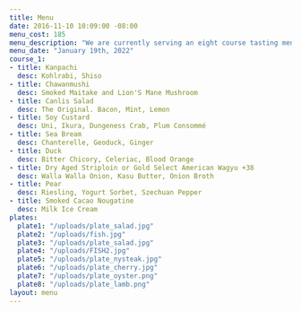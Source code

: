 ```yaml
---
title: Menu
date: 2016-11-10 10:09:00 -08:00
menu_cost: 185
menu_description: "We are currently serving an eight course tasting menu. If you prefer to experience our four course menu, we suggest making a reservation sometime after March 1st."
menu_date: "January 19th, 2022"
course_1:
- title: Kanpachi
  desc: Kohlrabi, Shiso
- title: Chawanmushi
  desc: Smoked Maitake and Lion'S Mane Mushroom
- title: Canlis Salad
  desc: The Original. Bacon, Mint, Lemon
- title: Soy Custard
  desc: Uni, Ikura, Dungeness Crab, Plum Consommé
- title: Sea Bream
  desc: Chanterelle, Geoduck, Ginger
- title: Duck
  desc: Bitter Chicory, Celeriac, Blood Orange
- title: Dry Aged Striploin or Gold Select American Wagyu +38
  desc: Walla Walla Onion, Kasu Butter, Onion Broth
- title: Pear
  desc: Riesling, Yogurt Sorbet, Szechuan Pepper
- title: Smoked Cacao Nougatine
  desc: Milk Ice Cream
plates:
  plate1: "/uploads/plate_salad.jpg"
  plate2: "/uploads/fish.jpg"
  plate3: "/uploads/plate_salad.jpg"
  plate4: "/uploads/FISH2.jpg"
  plate5: "/uploads/plate_nysteak.jpg"
  plate6: "/uploads/plate_cherry.jpg"
  plate7: "/uploads/plate_oyster.png"
  plate8: "/uploads/plate_lamb.png"
layout: menu
---
```

